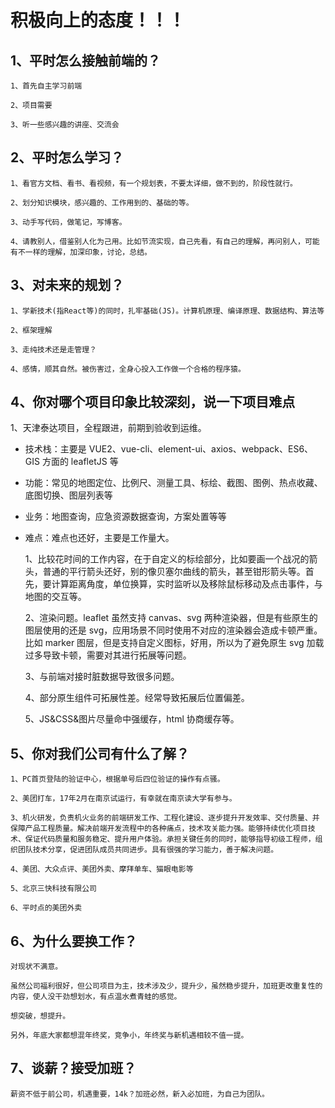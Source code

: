 # 积极向上的态度！！！

## 1、平时怎么接触前端的？

    1、首先自主学习前端

    2、项目需要

    3、听一些感兴趣的讲座、交流会

## 2、平时怎么学习？

    1、看官方文档、看书、看视频，有一个规划表，不要太详细，做不到的，阶段性就行。

    2、划分知识模块，感兴趣的、工作用到的、基础的等。

    3、动手写代码，做笔记，写博客。

    4、请教别人，借鉴别人化为己用。比如节流实现，自己先看，有自己的理解，再问别人，可能有不一样的理解，加深印象，讨论，总结。

## 3、对未来的规划？

    1、学新技术(指React等)的同时，扎牢基础(JS)。计算机原理、编译原理、数据结构、算法等

    2、框架理解

    3、走纯技术还是走管理？

    4、感情，顺其自然。被伤害过，全身心投入工作做一个合格的程序猿。

## 4、你对哪个项目印象比较深刻，说一下项目难点

1、天津泰达项目，全程跟进，前期到验收到运维。

- 技术栈：主要是 VUE2、vue-cli、element-ui、axios、webpack、ES6、GIS 方面的 leafletJS 等
- 功能：常见的地图定位、比例尺、测量工具、标绘、截图、图例、热点收藏、底图切换、图层列表等
- 业务：地图查询，应急资源数据查询，方案处置等等
- 难点：难点也还好，主要是工作量大。

  1、比较花时间的工作内容，在于自定义的标绘部分，比如要画一个战况的箭头，普通的平行箭头还好，别的像贝塞尔曲线的箭头，甚至钳形箭头等。首先，要计算距离角度，单位换算，实时监听以及移除鼠标移动及点击事件，与地图的交互等。

  2、渲染问题。leaflet 虽然支持 canvas、svg 两种渲染器，但是有些原生的图层使用的还是 svg，应用场景不同时使用不对应的渲染器会造成卡顿严重。比如 marker 图层，但是支持自定义图标，好用，所以为了避免原生 svg 加载过多导致卡顿，需要对其进行拓展等问题。

  3、与前端对接时脏数据导致很多问题。

  4、部分原生组件可拓展性差。经常导致拓展后位置偏差。

  5、JS&CSS&图片尽量命中强缓存，html 协商缓存等。

## 5、你对我们公司有什么了解？

    1、PC首页登陆的验证中心，根据单号后四位验证的操作有点骚。

    2、美团打车，17年2月在南京试运行，有幸就在南京读大学有参与。

    3、机火研发，负责机火业务的前端研发工作、工程化建设、逐步提升开发效率、交付质量、并保障产品工程质量。解决前端开发流程中的各种痛点，技术攻关能力强。能够持续优化项目技术、保证代码质量和服务稳定、提升用户体验。承担关键任务的同时，能够指导初级工程师，组织团队技术分享，促进团队成员共同进步。具有很强的学习能力，善于解决问题。

    4、美团、大众点评、美团外卖、摩拜单车、猫眼电影等

    5、北京三快科技有限公司

    6、平时点的美团外卖

## 6、为什么要换工作？

    对现状不满意。

    虽然公司福利很好，但公司项目为主，技术涉及少，提升少，虽然稳步提升，加班更改重复性的内容，使人没干劲想划水，有点温水煮青蛙的感觉。

    想突破，想提升。

    另外，年底大家都想混年终奖，竞争小，年终奖与新机遇相较不值一提。

## 7、谈薪？接受加班？

    薪资不低于前公司，机遇重要，14k？加班必然，新入必加班，为自己为团队。
